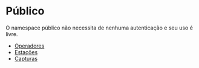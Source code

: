 # Público

O namespace público não necessita de nenhuma autenticação e seu uso é livre.

- [Operadores](Operators.md)
- [Estações](Stations.md)
- [Capturas](Captures.md)
